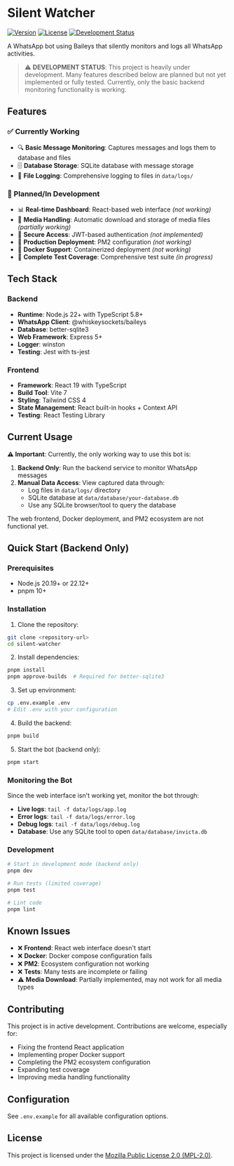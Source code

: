 # Silent Watcher

[![Version](https://img.shields.io/badge/version-0.1.0-blue.svg)](https://github.com/InvictusNavarchus/silent-watcher/releases)
[![License](https://img.shields.io/badge/license-MPL--2.0-orange.svg)](https://www.mozilla.org/en-US/MPL/2.0/)
[![Development Status](https://img.shields.io/badge/status-heavily%20under%20development-red.svg)](https://github.com/InvictusNavarchus/silent-watcher)

A WhatsApp bot using Baileys that silently monitors and logs all WhatsApp activities. 

> ⚠️ **DEVELOPMENT STATUS**: This project is heavily under development. Many features described below are planned but not yet implemented or fully tested. Currently, only the basic backend monitoring functionality is working.

## Features

### ✅ Currently Working
- 🔍 **Basic Message Monitoring**: Captures messages and logs them to database and files
- 🗄️ **Database Storage**: SQLite database with message storage
- 📝 **File Logging**: Comprehensive logging to files in `data/logs/`
### 🚧 Planned/In Development
- 📊 **Real-time Dashboard**: React-based web interface *(not working)*
- 📱 **Media Handling**: Automatic download and storage of media files *(partially working)*
- 🔐 **Secure Access**: JWT-based authentication *(not implemented)*
- 🚀 **Production Deployment**: PM2 configuration *(not working)*
- 🐳 **Docker Support**: Containerized deployment *(not working)*
- 🧪 **Complete Test Coverage**: Comprehensive test suite *(in progress)*

## Tech Stack

### Backend
- **Runtime**: Node.js 22+ with TypeScript 5.8+
- **WhatsApp Client**: @whiskeysockets/baileys
- **Database**: better-sqlite3
- **Web Framework**: Express 5+
- **Logger**: winston
- **Testing**: Jest with ts-jest

### Frontend
- **Framework**: React 19 with TypeScript
- **Build Tool**: Vite 7
- **Styling**: Tailwind CSS 4
- **State Management**: React built-in hooks + Context API
- **Testing**: React Testing Library

## Current Usage

**⚠️ Important**: Currently, the only working way to use this bot is:

1. **Backend Only**: Run the backend service to monitor WhatsApp messages
2. **Manual Data Access**: View captured data through:
   - Log files in `data/logs/` directory
   - SQLite database at `data/database/your-database.db`
   - Use any SQLite browser/tool to query the database

The web frontend, Docker deployment, and PM2 ecosystem are not functional yet.

## Quick Start (Backend Only)

### Prerequisites

- Node.js 20.19+ or 22.12+
- pnpm 10+

### Installation

1. Clone the repository:
```bash
git clone <repository-url>
cd silent-watcher
```

2. Install dependencies:
```bash
pnpm install
pnpm approve-builds  # Required for better-sqlite3
```

3. Set up environment:
```bash
cp .env.example .env
# Edit .env with your configuration
```

4. Build the backend:
```bash
pnpm build
```

5. Start the bot (backend only):
```bash
pnpm start
```

### Monitoring the Bot

Since the web interface isn't working yet, monitor the bot through:

- **Live logs**: `tail -f data/logs/app.log`
- **Error logs**: `tail -f data/logs/error.log`
- **Debug logs**: `tail -f data/logs/debug.log`
- **Database**: Use any SQLite tool to open `data/database/invicta.db`

### Development

```bash
# Start in development mode (backend only)
pnpm dev

# Run tests (limited coverage)
pnpm test

# Lint code
pnpm lint
```

## Known Issues

- ❌ **Frontend**: React web interface doesn't start
- ❌ **Docker**: Docker compose configuration fails
- ❌ **PM2**: Ecosystem configuration not working
- ❌ **Tests**: Many tests are incomplete or failing
- ⚠️ **Media Download**: Partially implemented, may not work for all media types

## Contributing

This project is in active development. Contributions are welcome, especially for:

- Fixing the frontend React application
- Implementing proper Docker support
- Completing the PM2 ecosystem configuration
- Expanding test coverage
- Improving media handling functionality

## Configuration

See `.env.example` for all available configuration options.

## License

This project is licensed under the [Mozilla Public License 2.0 (MPL-2.0)](https://www.mozilla.org/en-US/MPL/2.0/).
